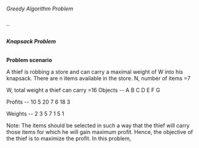 ###### Greedy Algorithm Problem 

``

###### **Knapsack Problem**

**Problem scenario**

A thief is robbing a store and can carry a maximal weight of W into his knapsack. 
There are n items available in the store.
N, number of items =7

W, total weight a thief can carry =16
Objects -- A   B   C   D   E   F   G

Profits -- 10  5   20  7   6   18  3

Weights -- 2   3   5   7   1   5   1


Note: The items should be selected in such a way that the thief will carry those items for which he 
will gain maximum profit. Hence, the objective of the thief is to maximize the profit. In this problem,


